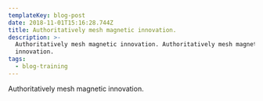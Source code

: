 ```yaml
---
templateKey: blog-post
date: 2018-11-01T15:16:28.744Z
title: Authoritatively mesh magnetic innovation.
description: >-
  Authoritatively mesh magnetic innovation. Authoritatively mesh magnetic
  innovation.
tags:
  - blog-training
---
```

Authoritatively mesh magnetic innovation.
